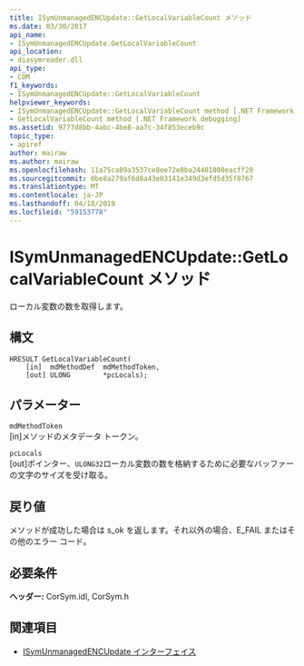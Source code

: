 ```yaml
---
title: ISymUnmanagedENCUpdate::GetLocalVariableCount メソッド
ms.date: 03/30/2017
api_name:
- ISymUnmanagedENCUpdate.GetLocalVariableCount
api_location:
- diasymreader.dll
api_type:
- COM
f1_keywords:
- ISymUnmanagedENCUpdate::GetLocalVariableCount
helpviewer_keywords:
- ISymUnmanagedENCUpdate::GetLocalVariableCount method [.NET Framework debugging]
- GetLocalVariableCount method [.NET Framework debugging]
ms.assetid: 9777d8bb-4abc-4be8-aa7c-34f853eceb9c
topic_type:
- apiref
author: mairaw
ms.author: mairaw
ms.openlocfilehash: 11a75ca89a3537ce8ee72e8ba24401800eacff20
ms.sourcegitcommit: 0be8a279af6d8a43e03141e349d3efd5d35f8767
ms.translationtype: MT
ms.contentlocale: ja-JP
ms.lasthandoff: 04/18/2019
ms.locfileid: "59153778"
---
```

# <a name="isymunmanagedencupdategetlocalvariablecount-method"></a>ISymUnmanagedENCUpdate::GetLocalVariableCount メソッド
ローカル変数の数を取得します。  
  
## <a name="syntax"></a>構文  
  
```  
HRESULT GetLocalVariableCount(  
    [in]  mdMethodDef  mdMethodToken,  
    [out] ULONG        *pcLocals);  
```  
  
## <a name="parameters"></a>パラメーター  
 `mdMethodToken`  
 [in]メソッドのメタデータ トークン。  
  
 `pcLocals`  
 [out]ポインター、`ULONG32`ローカル変数の数を格納するために必要なバッファーの文字のサイズを受け取る。  
  
## <a name="return-value"></a>戻り値  
 メソッドが成功した場合は s_ok を返します。それ以外の場合、E_FAIL またはその他のエラー コード。  
  
## <a name="requirements"></a>必要条件  
 **ヘッダー:** CorSym.idl, CorSym.h  
  
## <a name="see-also"></a>関連項目

- [ISymUnmanagedENCUpdate インターフェイス](../../../../docs/framework/unmanaged-api/diagnostics/isymunmanagedencupdate-interface.md)
